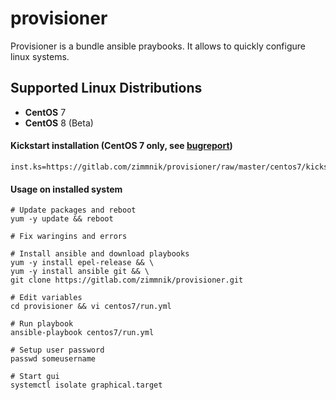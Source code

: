 # provisioner

Provisioner is a bundle ansible praybooks. It allows to quickly configure linux systems.

Supported Linux Distributions
-----------------------------

-   **CentOS** 7
-   **CentOS** 8 (Beta)

#### Kickstart installation (CentOS 7 only, see [bugreport](https://bugzilla.redhat.com/show_bug.cgi?id=1712776))

    inst.ks=https://gitlab.com/zimmnik/provisioner/raw/master/centos7/kickstart/custom.cfg

#### Usage on installed system

    # Update packages and reboot
    yum -y update && reboot
    
    # Fix waringins and errors 

    # Install ansible and download playbooks
    yum -y install epel-release && \
    yum -y install ansible git && \
    git clone https://gitlab.com/zimmnik/provisioner.git

    # Edit variables
    cd provisioner && vi centos7/run.yml

    # Run playbook
    ansible-playbook centos7/run.yml
    
    # Setup user password
    passwd someusername
    
    # Start gui
    systemctl isolate graphical.target
